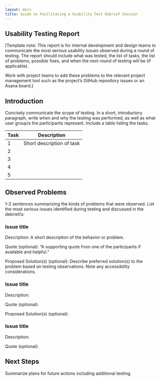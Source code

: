 ```yaml
---
layout: docs
title: Guide to Facilitating a Usability Test Debrief Session
---
```


## Usability Testing Report
[Template note: This report is for internal development and design teams to communicate the most serious usability issues observed during a round of testing. The report should include what was tested, the list of tasks, the list of problems, possible fixes, and when the next round of testing will be (if applicable).

Work with project teams to add these problems to the relevant project management tool such as the project’s GitHub repository issues or an Asana board.]

## Introduction
Concisely communicate the scope of testing. In a short, introductory paragraph, write when and why the testing was performed, as well as what user group/s the participants represent. Include a table listing the tasks.

| Task | Description               |
| ---- | -----------               |
| 1    | Short description of task |
| 2    |                           |
| 3    |                           |
| 4    |                           |
| 5    |                           |


## Observed Problems
1-2 sentences summarizing the kinds of problems that were observed.
List the most serious issues identified during testing and discussed in the debrief/s:

### Issue title
Description: A short description of the behavior or problem.

Quote (optional): “A supporting quote from one of the participants if available and helpful.”

Proposed Solution(s) (optional): Describe preferred solution(s) to the problem based on testing observations. Note any accessibility considerations.
### Issue title
Description:

Quote (optional):

Proposed Solution(s) (optional):
### Issue title
Description:

Quote (optional):

## Next Steps
Summarize plans for future actions including additional testing.
